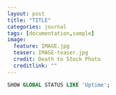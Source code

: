 ```yaml
---
layout: post
title: "TITLE"
categories: journal
tags: [documentation,sample]
image:
  feature: IMAGE.jpg
  teaser: IMAGE-teaser.jpg
  credit: Death to Stock Photo
  creditlink: ""
---
```



``` SQL
SHOW GLOBAL STATUS LIKE 'Uptime';
```
